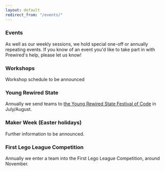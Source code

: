 ```yaml
---
layout: default
redirect_from: "/events/"
---
```


### Events

As well as our weekly sessions, we hold special one-off or annually repeating events. If you know of an event you'd like to take part in with Prewired's help, please let us know!

### Workshops

Workshop schedule to be announced

### Young Rewired State

Annually we send teams to [the Young Rewired State Festival of Code](http://www.yrs.io) in July/August.

### Maker Week (Easter holidays)

Further information to be announced.

### First Lego League Competition

Annually we enter a team into the First Lego League Competition, around November.
